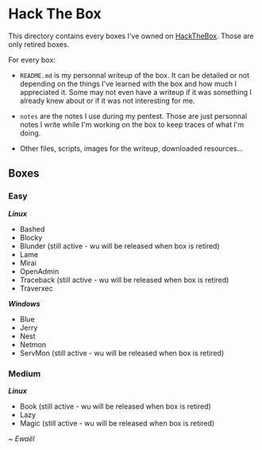 # Hack The Box

This directory contains every boxes I've owned on [HackTheBox](https://www.hackthebox.eu/home). Those are only retired boxes.

For every box:

- `README.md` is my personnal writeup of the box. It can be detailed or not depending on the things I've learned with the box and how much I appreciated it. Some may not even have a writeup if it was something I already knew about or if it was not interesting for me.

- `notes` are the notes I use during my pentest. Those are just personnal notes I write while I'm working on the box to keep traces of what I'm doing.

- Other files, scripts, images for the writeup, downloaded resources...

## Boxes

### Easy

***Linux***

* Bashed
* Blocky
* Blunder (still active - wu will be released when box is retired)
* Lame
* Mirai
* OpenAdmin
* Traceback (still active - wu will be released when box is retired)
* Traverxec

***Windows***

* Blue
* Jerry
* Nest
* Netmon
* ServMon (still active - wu will be released when box is retired)

### Medium

***Linux***

* Book (still active - wu will be released when box is retired)
* Lazy
* Magic (still active - wu will be released when box is retired)

~ *Ewaël*
